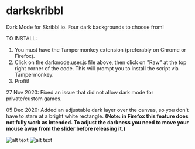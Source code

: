 # darkskribbl
Dark Mode for Skribbl.io. Four dark backgrounds to choose from!

TO INSTALL: 
1) You must have the Tampermonkey extension (preferably on Chrome or Firefox).
2) Click on the darkmode.user.js file above, then click on "Raw" at the top right corner of the code. This will prompt you to install the script via Tampermonkey.
3) Profit!

27 Nov 2020: Fixed an issue that did not allow dark mode for private/custom games.

05 Dec 2020: Added an adjustable dark layer over the canvas, so you don't have to stare at a bright white rectangle. **(Note: in Firefox this feature does not fully work as intended. To adjust the darkness you need to move your mouse away from the slider before releasing it.)**

![alt text](https://i.imgur.com/WftOLRi.png)
![alt text](https://i.imgur.com/PPCnlEX.png)
